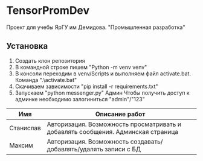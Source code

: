 # TensorPromDev
Проект для учебы ЯрГУ им Демидова. "Промышленная разработка"
## Установка
1. Создать клон репозитория
2. В командной строке пишем "Python -m venv venv"
3. В консоли переходим в venv/Scripts и выполняем файл activate.bat. Команда ".\activate.bat"
4. Скачиваем зависимости "pip install -r requirements.txt"
5. Запускаем "python messenger.py"
Админ
Чтобы получить доступ к админке необходимо залогиниться 
"admin"/"123"

| Имя       |                           Описание работ                                         | 
| ----------| ---------------------------------------------------------------------------------|
| Станислав | Авторизация. Возможность просматривать и добавлять сообщения. Админская страница |
| Максим    | Авторизация. Возможность создавать/добавлять/удалять записи с БД                 |
